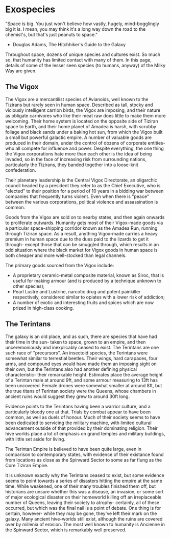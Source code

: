 # Exospecies
"Space is big. You just won't believe how vastly, hugely, mind-bogglingly big it is. I mean, you may think it's a long way down the road to the chemist's, but that's just peanuts to space."
- Douglas Adams, The Hitchhiker's Guide to the Galaxy

Throughout space, dozens of unique species and cultures exist. So much so, that humanity has limited contact with many of them. In this page, details of some of the lesser seen species (to humans, anyway) of the Milky Way are given.

## The Vigox
The Vigox are a mercantilist species of Avianoids, well known to the Tizirans but rarely seen in human space. Described as tall, stocky and viciously intelligent carrion birds, the Vigox are imposing, and their nature as obligate carnivores who like their meat raw does little to make them more welcoming. Their home system is located on the opposite side of Tiziran space to Earth, and their home planet of Amadea is harsh, with scrubby foliage and black sands under a baking hot sun, from which the Vigox built a small but powerful galactic empire. A number of valuable goods are produced in their domain, under the control of dozens of corporate entities- who all compete for influence and power. Despite everything, the one thing the Vigox corporations hate more than each other is the idea of being invaded, so in the face of increasing risk from surrounding nations, particularly the Tizirans, they banded together into a loose-knit confederation.

Their planetary leadership is the Central Vigox Directorate, an oligarchic council headed by a president they refer to as the Chief Executive, who is "elected" to their position for a period of 10 years in a bidding war between companies that frequently turns violent. Even when there is "peace" between the various corporations, political violence and assassination is common. 

Goods from the Vigox are sold on to nearby states, and then again onwards to proliferate outwards. Humanity gets most of their Vigox-made goods via a particular space-shipping corridor known as the Amadea Run, running through Tiziran space. As a result, anything Vigox-made carries a heavy premium in human space due to the dues paid to the lizards to get it through- except those that can be smuggled through, which results in an odd situation where the black market for Vigox goods in human space is both cheaper and more well-stocked than legal channels.

The primary goods sourced from the Vigox include:
* A proprietary ceramic-metal composite material, known as Siroc, that is useful for making armour (and is produced by a technique unknown to other species);
* Pearl Lustre and Lustrine, narcotic drug and potent painkiller respectively, considered similar to opiates with a lower risk of addiction;
* A number of exotic and interesting fruits and spices which are now prized in high-class cooking.

## The Terintans
The galaxy is an old place, and as such, there are species that have had their time in the sun- taken to space, grown to an empire, and then unceremoniously and inexplicably ceased to exist. The Terintans are one such race of "precursors". An insectoid species, the Terintans were somewhat similar to terrestial beetles. Their wings, hard carapaces, four arms, and compound eyes would have made them an imposing sight on their own, but the Terintans also had another defining physical characteristic- their remarkable height. Estimates place the average height of a Terintan male at around 9ft, and some armour measuring to 13ft has been uncovered. Female drones were somewhat smaller at around 8ft, but the true titans of Terintan society were the Queens, whose chambers in ancient ruins would suggest they grew to around 30ft long.

Evidence points to the Terintans having been a warrior culture, and a particularly bloody one at that. Trials by combat appear to have been common, as well as duels of honour. Much of their society seems to have been dedicated to servicing the military machine, with limited cultural advancement outside of that provided by their dominating religion. Their hive worlds place a lot of emphasis on grand temples and military buildings, with little set aside for living.

The Terintan Empire is believed to have been quite large, even in comparison to contemporary states, with evidence of their existance found from locations as close as the Spinward Sector to some as far flung as the Core Tiziran Empire.

It is unknown exactly why the Terintans ceased to exist, but some evidence seems to point towards a series of disasters hitting the empire at the same time. While weakened, one of their many troubles finished them off, but historians are unsure whether this was a disease, an invasion, or some sort of major ecological disaster on their homeworld killing off an irreplaceable number of Queens, leaving their society to atrophy- certainly, all of these occurred, but which was the final nail is a point of debate. One thing is for certain, however- while they may be gone, they've left their mark on the galaxy. Many ancient hive-worlds still exist, although the ruins are covered over by millenia of erosion. The most well known to humanity is Ancienne in the Spinward Sector, which is remarkably well preserved.
